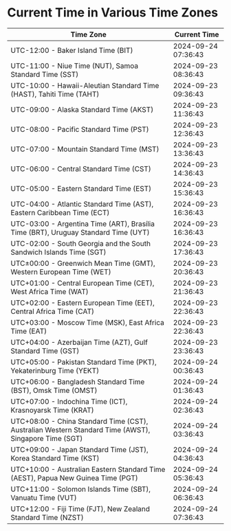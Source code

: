 # Current Time in Various Time Zones

| Time Zone | Current Time |
|-----------|--------------|
| UTC-12:00 - Baker Island Time (BIT) | 2024-09-24 07:36:43 |
| UTC-11:00 - Niue Time (NUT), Samoa Standard Time (SST) | 2024-09-23 08:36:43 |
| UTC-10:00 - Hawaii-Aleutian Standard Time (HAST), Tahiti Time (TAHT) | 2024-09-23 09:36:43 |
| UTC-09:00 - Alaska Standard Time (AKST) | 2024-09-23 11:36:43 |
| UTC-08:00 - Pacific Standard Time (PST) | 2024-09-23 12:36:43 |
| UTC-07:00 - Mountain Standard Time (MST) | 2024-09-23 13:36:43 |
| UTC-06:00 - Central Standard Time (CST) | 2024-09-23 14:36:43 |
| UTC-05:00 - Eastern Standard Time (EST) | 2024-09-23 15:36:43 |
| UTC-04:00 - Atlantic Standard Time (AST), Eastern Caribbean Time (ECT) | 2024-09-23 16:36:43 |
| UTC-03:00 - Argentina Time (ART), Brasília Time (BRT), Uruguay Standard Time (UYT) | 2024-09-23 16:36:43 |
| UTC-02:00 - South Georgia and the South Sandwich Islands Time (SGT) | 2024-09-23 17:36:43 |
| UTC±00:00 - Greenwich Mean Time (GMT), Western European Time (WET) | 2024-09-23 20:36:43 |
| UTC+01:00 - Central European Time (CET), West Africa Time (WAT) | 2024-09-23 21:36:43 |
| UTC+02:00 - Eastern European Time (EET), Central Africa Time (CAT) | 2024-09-23 22:36:43 |
| UTC+03:00 - Moscow Time (MSK), East Africa Time (EAT) | 2024-09-23 22:36:43 |
| UTC+04:00 - Azerbaijan Time (AZT), Gulf Standard Time (GST) | 2024-09-23 23:36:43 |
| UTC+05:00 - Pakistan Standard Time (PKT), Yekaterinburg Time (YEKT) | 2024-09-24 00:36:43 |
| UTC+06:00 - Bangladesh Standard Time (BST), Omsk Time (OMST) | 2024-09-24 01:36:43 |
| UTC+07:00 - Indochina Time (ICT), Krasnoyarsk Time (KRAT) | 2024-09-24 02:36:43 |
| UTC+08:00 - China Standard Time (CST), Australian Western Standard Time (AWST), Singapore Time (SGT) | 2024-09-24 03:36:43 |
| UTC+09:00 - Japan Standard Time (JST), Korea Standard Time (KST) | 2024-09-24 04:36:43 |
| UTC+10:00 - Australian Eastern Standard Time (AEST), Papua New Guinea Time (PGT) | 2024-09-24 05:36:43 |
| UTC+11:00 - Solomon Islands Time (SBT), Vanuatu Time (VUT) | 2024-09-24 06:36:43 |
| UTC+12:00 - Fiji Time (FJT), New Zealand Standard Time (NZST) | 2024-09-24 07:36:43 |
